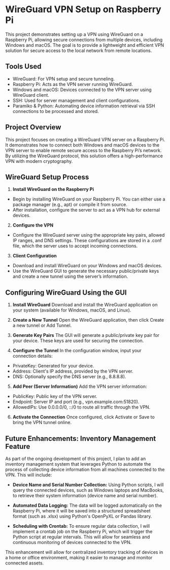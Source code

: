 # WireGuard VPN Setup on Raspberry Pi

This project demonstrates setting up a VPN using WireGuard on a Raspberry Pi, allowing secure connections from multiple devices, including Windows and macOS. The goal is to provide a lightweight and efficient VPN solution for secure access to the local network from remote locations.

## Tools Used
* WireGuard: For VPN setup and secure tunneling.
* Raspberry Pi: Acts as the VPN server running WireGuard.
* Windows and macOS: Devices connected to the VPN server using WireGuard client.
* SSH: Used for server management and client configurations.
* Paramiko & Python: Automating device information retrieval via SSH connections  to be processed and stored.

## Project Overview
This project focuses on creating a WireGuard VPN server on a Raspberry Pi. It demonstrates how to connect both Windows and macOS devices to the VPN server to enable remote secure access to the Raspberry Pi’s network. By utilizing the WireGuard protocol, this solution offers a high-performance VPN with modern cryptography.

## WireGuard Setup Process
1. __Install WireGuard on the Raspberry Pi__

- Begin by installing WireGuard on your Raspberry Pi. You can either use a package manager (e.g., apt) or compile it from source.
- After installation, configure the server to act as a VPN hub for external devices.

2. __Configure the VPN__

- Configure the WireGuard server using the appropriate key pairs, allowed IP ranges, and DNS settings. These configurations are stored in a .conf file, which the server uses to accept incoming connections.

3. __Client Configuration__

- Download and install WireGuard on your Windows and macOS devices.
- Use the WireGuard GUI to generate the necessary public/private keys and create a new tunnel using the server’s information.

## Configuring WireGuard Using the GUI

1. __Install WireGuard__
Download and install the WireGuard application on your system (available for Windows, macOS, and Linux).

2. __Create a New Tunnel__
Open the WireGuard application, then click Create a new tunnel or Add Tunnel.

3. __Generate Key Pairs__
The GUI will generate a public/private key pair for your device. These keys are used for securing the connection.

4. __Configure the Tunnel__
In the configuration window, input your connection details:

- PrivateKey: Generated for your device.
- Address: Client's IP address, provided by the VPN server.
- DNS: Optionally specify the DNS server (e.g., 8.8.8.8).

5. __Add Peer (Server Information)__
Add the VPN server information:

- PublicKey: Public key of the VPN server.
- Endpoint: Server IP and port (e.g., vpn.example.com:51820).
- AllowedIPs: Use 0.0.0.0/0, ::/0 to route all traffic through the VPN.

6. __Activate the Connection__
Once configured, click Activate or Save to bring the VPN tunnel online.

## Future Enhancements: Inventory Management Feature

As part of the ongoing development of this project, I plan to add an inventory management system that leverages Python to automate the process of collecting device information from all machines connected to the VPN. This will include:

- __Device Name and Serial Number Collection:__ Using Python scripts, I will query the connected devices, such as Windows laptops and MacBooks, to retrieve their system information (device name and serial number).

- __Automated Data Logging:__ The data will be logged automatically on the Raspberry Pi, where it will be saved into a structured spreadsheet format (such as .xlsx) using Python's OpenPyXL or Pandas library.

- __Scheduling with Crontab:__ To ensure regular data collection, I will implement a crontab job on the Raspberry Pi, which will trigger the Python script at regular intervals. This will allow for seamless and continuous monitoring of devices connected to the VPN.

This enhancement will allow for centralized inventory tracking of devices in a home or office environment, making it easier to manage and monitor connected assets.